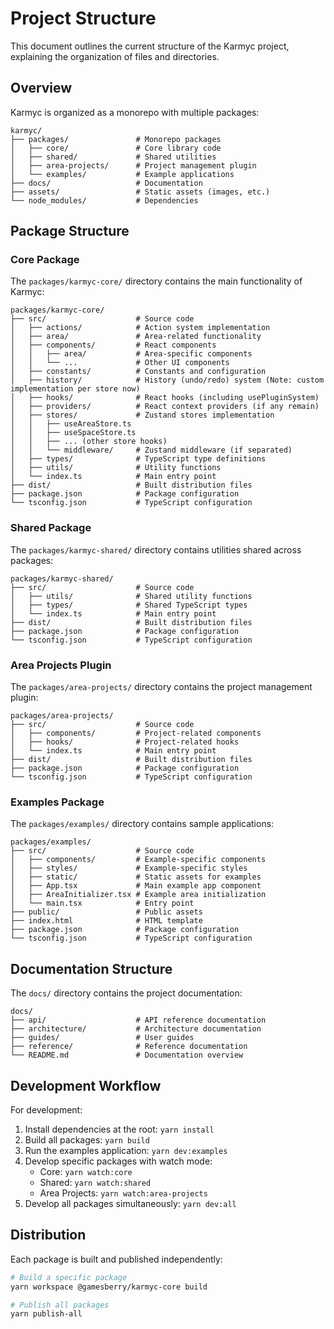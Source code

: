 # Project Structure

This document outlines the current structure of the Karmyc project, explaining the organization of files and directories.

## Overview

Karmyc is organized as a monorepo with multiple packages:

```
karmyc/
├── packages/               # Monorepo packages
│   ├── core/               # Core library code
│   ├── shared/             # Shared utilities
│   ├── area-projects/      # Project management plugin
│   └── examples/           # Example applications
├── docs/                   # Documentation
├── assets/                 # Static assets (images, etc.)
└── node_modules/           # Dependencies
```

## Package Structure

### Core Package

The `packages/karmyc-core/` directory contains the main functionality of Karmyc:

```
packages/karmyc-core/
├── src/                    # Source code
│   ├── actions/            # Action system implementation
│   ├── area/               # Area-related functionality
│   ├── components/         # React components
│   │   ├── area/           # Area-specific components
│   │   └── ...             # Other UI components
│   ├── constants/          # Constants and configuration
│   ├── history/            # History (undo/redo) system (Note: custom implementation per store now)
│   ├── hooks/              # React hooks (including usePluginSystem)
│   ├── providers/          # React context providers (if any remain)
│   ├── stores/             # Zustand stores implementation
│   │   ├── useAreaStore.ts
│   │   ├── useSpaceStore.ts
│   │   ├── ... (other store hooks)
│   │   └── middleware/     # Zustand middleware (if separated)
│   ├── types/              # TypeScript type definitions
│   ├── utils/              # Utility functions
│   └── index.ts            # Main entry point
├── dist/                   # Built distribution files
├── package.json            # Package configuration
└── tsconfig.json           # TypeScript configuration
```

### Shared Package

The `packages/karmyc-shared/` directory contains utilities shared across packages:

```
packages/karmyc-shared/
├── src/                    # Source code
│   ├── utils/              # Shared utility functions
│   ├── types/              # Shared TypeScript types
│   └── index.ts            # Main entry point
├── dist/                   # Built distribution files
├── package.json            # Package configuration
└── tsconfig.json           # TypeScript configuration
```

### Area Projects Plugin

The `packages/area-projects/` directory contains the project management plugin:

```
packages/area-projects/
├── src/                    # Source code
│   ├── components/         # Project-related components
│   ├── hooks/              # Project-related hooks
│   └── index.ts            # Main entry point
├── dist/                   # Built distribution files
├── package.json            # Package configuration
└── tsconfig.json           # TypeScript configuration
```

### Examples Package

The `packages/examples/` directory contains sample applications:

```
packages/examples/
├── src/                    # Source code
│   ├── components/         # Example-specific components
│   ├── styles/             # Example-specific styles
│   ├── static/             # Static assets for examples
│   ├── App.tsx             # Main example app component
│   ├── AreaInitializer.tsx # Example area initialization
│   └── main.tsx            # Entry point
├── public/                 # Public assets
├── index.html              # HTML template
├── package.json            # Package configuration
└── tsconfig.json           # TypeScript configuration
```

## Documentation Structure

The `docs/` directory contains the project documentation:

```
docs/
├── api/                    # API reference documentation
├── architecture/           # Architecture documentation
├── guides/                 # User guides
├── reference/              # Reference documentation
└── README.md               # Documentation overview
```

## Development Workflow

For development:

1. Install dependencies at the root: `yarn install`
2. Build all packages: `yarn build`
3. Run the examples application: `yarn dev:examples`
4. Develop specific packages with watch mode:
   - Core: `yarn watch:core`
   - Shared: `yarn watch:shared`
   - Area Projects: `yarn watch:area-projects`
5. Develop all packages simultaneously: `yarn dev:all`

## Distribution

Each package is built and published independently:

```bash
# Build a specific package
yarn workspace @gamesberry/karmyc-core build

# Publish all packages
yarn publish-all
``` 
